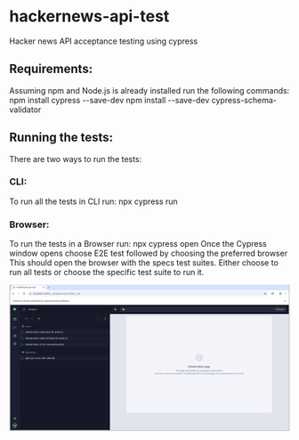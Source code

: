 # hackernews-api-test
Hacker news API acceptance testing using cypress

## Requirements:
Assuming npm and Node.js is already installed run the following commands:
npm install cypress --save-dev
npm install --save-dev cypress-schema-validator

## Running the tests:
There are two ways to run the tests:

### CLI:
To run all the tests in CLI run: npx cypress run

### Browser:
To run the tests in a Browser run: npx cypress open
Once the Cypress window opens choose E2E test followed by choosing the preferred browser
This should open the browser with the specs test suites. Either choose to run all tests or choose the specific test suite to run it.

![screenshot](./testPassImage.jpg)

